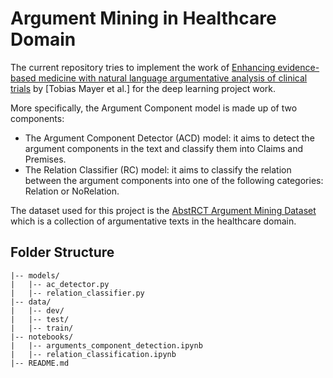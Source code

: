 # Argument Mining in Healthcare Domain
The current repository tries to implement the work of [Enhancing evidence-based medicine with natural language argumentative analysis of clinical trials](https://www.sciencedirect.com/science/article/abs/pii/S0933365721000919) by [Tobias Mayer et al.] for the deep learning project work.

More specifically, the Argument Component model is made up of two components:
- The Argument Component Detector (ACD) model: it aims to detect the argument components in the text and classify them into Claims and Premises.
- The Relation Classifier (RC) model: it aims to classify the relation between the argument components into one of the following categories: Relation or NoRelation.

The dataset used for this project is the [AbstRCT Argument Mining Dataset](https://gitlab.com/tomaye/abstrct) which is a collection of argumentative texts in the healthcare domain.

## Folder Structure
```
|-- models/
|   |-- ac_detector.py
|   |-- relation_classifier.py
|-- data/
|   |-- dev/
|   |-- test/
|   |-- train/ 
|-- notebooks/
|   |-- arguments_component_detection.ipynb  
|   |-- relation_classification.ipynb          
|-- README.md
```